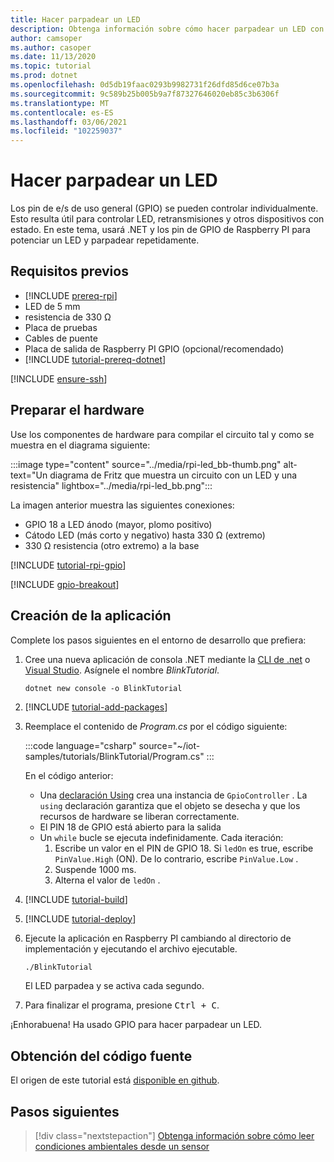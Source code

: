 ```yaml
---
title: Hacer parpadear un LED
description: Obtenga información sobre cómo hacer parpadear un LED con las bibliotecas de IoT de .NET.
author: camsoper
ms.author: casoper
ms.date: 11/13/2020
ms.topic: tutorial
ms.prod: dotnet
ms.openlocfilehash: 0d5db19faac0293b9982731f26dfd85d6ce07b3a
ms.sourcegitcommit: 9c589b25b005b9a7f87327646020eb85c3b6306f
ms.translationtype: MT
ms.contentlocale: es-ES
ms.lasthandoff: 03/06/2021
ms.locfileid: "102259037"
---
```

# <a name="blink-an-led"></a>Hacer parpadear un LED

Los pin de e/s de uso general (GPIO) se pueden controlar individualmente. Esto resulta útil para controlar LED, retransmisiones y otros dispositivos con estado. En este tema, usará .NET y los pin de GPIO de Raspberry PI para potenciar un LED y parpadear repetidamente.

## <a name="prerequisites"></a>Requisitos previos

- [!INCLUDE [prereq-rpi](../includes/prereq-rpi.md)]
- LED de 5 mm
- resistencia de 330 Ω
- Placa de pruebas
- Cables de puente
- Placa de salida de Raspberry PI GPIO (opcional/recomendado)
- [!INCLUDE [tutorial-prereq-dotnet](../includes/tutorial-prereq-dotnet.md)]

[!INCLUDE [ensure-ssh](../includes/ensure-ssh.md)]

## <a name="prepare-the-hardware"></a>Preparar el hardware

Use los componentes de hardware para compilar el circuito tal y como se muestra en el diagrama siguiente:

:::image type="content" source="../media/rpi-led_bb-thumb.png" alt-text="Un diagrama de Fritz que muestra un circuito con un LED y una resistencia" lightbox="../media/rpi-led_bb.png":::

La imagen anterior muestra las siguientes conexiones:

- GPIO 18 a LED ánodo (mayor, plomo positivo)
- Cátodo LED (más corto y negativo) hasta 330 Ω (extremo)
- 330 Ω resistencia (otro extremo) a la base

[!INCLUDE [tutorial-rpi-gpio](../includes/tutorial-rpi-gpio.md)]

[!INCLUDE [gpio-breakout](../includes/gpio-breakout.md)]

## <a name="create-the-app"></a>Creación de la aplicación

Complete los pasos siguientes en el entorno de desarrollo que prefiera:

1. Cree una nueva aplicación de consola .NET mediante la [CLI de .net](../../core/tools/dotnet-new.md) o [Visual Studio](../../core/tutorials/with-visual-studio.md). Asígnele el nombre *BlinkTutorial*.

    ```dotnetcli
    dotnet new console -o BlinkTutorial
    ```

1. [!INCLUDE [tutorial-add-packages](../includes/tutorial-add-packages.md)]
1. Reemplace el contenido de *Program.cs* por el código siguiente:

    :::code language="csharp" source="~/iot-samples/tutorials/BlinkTutorial/Program.cs" :::

    En el código anterior:

    - Una [declaración Using](../../csharp/whats-new/csharp-8.md#using-declarations) crea una instancia de `GpioController` . La `using` declaración garantiza que el objeto se desecha y que los recursos de hardware se liberan correctamente.
    - El PIN 18 de GPIO está abierto para la salida
    - Un `while` bucle se ejecuta indefinidamente. Cada iteración:
        1. Escribe un valor en el PIN de GPIO 18. Si `ledOn` es true, escribe `PinValue.High` (ON). De lo contrario, escribe `PinValue.Low` .
        1. Suspende 1000 ms.
        1. Alterna el valor de `ledOn` .

1. [!INCLUDE [tutorial-build](../includes/tutorial-build.md)]
1. [!INCLUDE [tutorial-deploy](../includes/tutorial-deploy.md)]
1. Ejecute la aplicación en Raspberry PI cambiando al directorio de implementación y ejecutando el archivo ejecutable.

    ```bash
    ./BlinkTutorial
    ```

    El LED parpadea y se activa cada segundo.

1. Para finalizar el programa, presione <kbd>Ctrl + C</kbd>.

¡Enhorabuena! Ha usado GPIO para hacer parpadear un LED.

## <a name="get-the-source-code"></a>Obtención del código fuente

El origen de este tutorial está [disponible en github](https://github.com/MicrosoftDocs/dotnet-iot-assets/tree/master/tutorials/BlinkTutorial).

## <a name="next-steps"></a>Pasos siguientes

> [!div class="nextstepaction"]
> [Obtenga información sobre cómo leer condiciones ambientales desde un sensor](../tutorials/temp-sensor.md)

